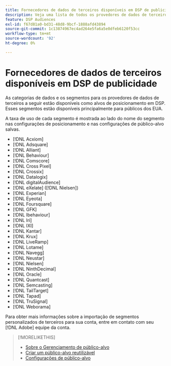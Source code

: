 ```yaml
---
title: Fornecedores de dados de terceiros disponíveis em DSP de publicidade
description: Veja uma lista de todos os provedores de dados de terceiros disponíveis.
feature: DSP Audiences
exl-id: f67d81a0-bd31-48d8-9bcf-1888afd43894
source-git-commit: 1c13874967ec4ad264e5fa6a5e0dfeb6120f53cc
workflow-type: tm+mt
source-wordcount: '92'
ht-degree: 0%

---
```


<!-- feature: audiences -->

# Fornecedores de dados de terceiros disponíveis em DSP de publicidade

As categorias de dados e os segmentos para os provedores de dados de terceiros a seguir estão disponíveis como alvos de posicionamento em DSP. Esses segmentos estão disponíveis principalmente para públicos dos EUA.

A taxa de uso de cada segmento é mostrada ao lado do nome do segmento nas configurações de posicionamento e nas configurações de público-alvo salvas.

* [!DNL Acxiom]
* [!DNL Adsquare]
* [!DNL Alliant]
* [!DNL Behaviour]
* [!DNL Comscore]
* [!DNL Cross Pixel]
* [!DNL Crossix]
* [!DNL Datalogix]
* [!DNL digitalAudience]
* [!DNL eXelate] ([!DNL Nielsen])
* [!DNL Experian]
* [!DNL Eyeota]
* [!DNL Foursquare]
* [!DNL GFK]
* [!DNL Ibehaviour]
* [!DNL Iri]
* [!DNL IXI]
* [!DNL Kantar]
* [!DNL Krux]
* [!DNL LiveRamp]
* [!DNL Lotame]
* [!DNL Navegg]
* [!DNL Neustar]
* [!DNL Nielsen]
* [!DNL NinthDecimal]
* [!DNL Oracle]
* [!DNL Quantcast]
* [!DNL Semcasting]
* [!DNL TailTarget]
* [!DNL Tapad]
* [!DNL TruSignal]
* [!DNL Weborama]

Para obter mais informações sobre a importação de segmentos personalizados de terceiros para sua conta, entre em contato com seu [!DNL Adobe] equipe da conta.

>[!MORELIKETHIS]
>
>* [Sobre o Gerenciamento de público-alvo](audience-about.md)
>* [Criar um público-alvo reutilizável](reusable-audience-create.md)
>* [Configurações de público-alvo](audience-settings.md)

